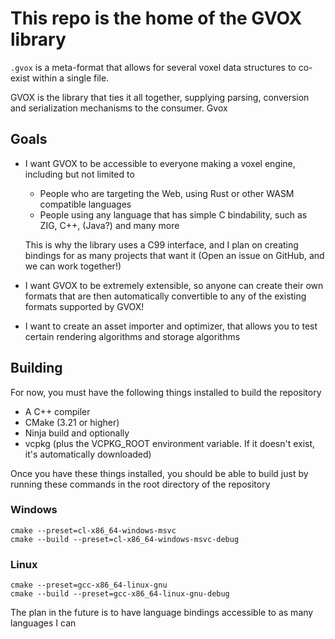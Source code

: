 # This repo is the home of the GVOX library

`.gvox` is a meta-format that allows for several voxel data structures to co-exist within a single file.

GVOX is the library that ties it all together, supplying parsing, conversion and serialization mechanisms to the consumer.
Gvox 

## Goals
 * I want GVOX to be accessible to everyone making a voxel engine, including but not limited to
   * People who are targeting the Web, using Rust or other WASM compatible languages
   * People using any language that has simple C bindability, such as ZIG, C++, (Java?) and many more
 
   This is why the library uses a C99 interface, and I plan on creating bindings for as many projects that want it (Open an issue on GitHub, and we can work together!)

 * I want GVOX to be extremely extensible, so anyone can create their own formats that are then automatically convertible to any of the existing formats supported by GVOX!
 
 * I want to create an asset importer and optimizer, that allows you to test certain rendering algorithms and storage algorithms

## Building
For now, you must have the following things installed to build the repository
 * A C++ compiler
 * CMake (3.21 or higher)
 * Ninja build
and optionally
 * vcpkg (plus the VCPKG_ROOT environment variable. If it doesn't exist, it's automatically downloaded)

Once you have these things installed, you should be able to build just by running these commands in the root directory of the repository

### Windows

```
cmake --preset=cl-x86_64-windows-msvc
cmake --build --preset=cl-x86_64-windows-msvc-debug
```

### Linux

```
cmake --preset=gcc-x86_64-linux-gnu
cmake --build --preset=gcc-x86_64-linux-gnu-debug
```

The plan in the future is to have language bindings accessible to as many languages I can
